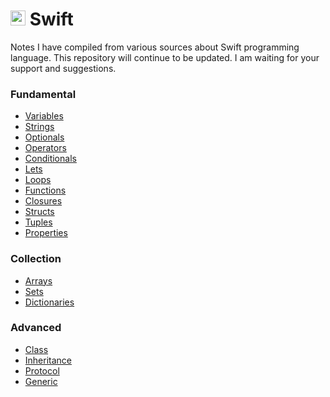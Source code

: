 # <img src="https://github.com/omercankoc/documents-swift/blob/master/swift.png" alt="Swift" width="24" height="24"> Swift

Notes I have compiled from various sources about Swift programming language. 
This repository will continue to be updated. 
I am waiting for your support and suggestions.

### Fundamental
- [Variables](https://github.com/omercankoc/documents-swift/blob/master/Fundamental/Variables.md)
- [Strings](https://github.com/omercankoc/documents-swift/blob/master/Fundamental/Strings.md)
- [Optionals](https://github.com/omercankoc/documents-swift/blob/master/Fundamental/Optionals.md)
- [Operators](https://github.com/omercankoc/documents-swift/blob/master/Fundamental/Operators.md)
- [Conditionals](https://github.com/omercankoc/documents-swift/blob/master/Fundamental/Conditionals.md)
- [Lets](https://github.com/omercankoc/documents-swift/blob/master/Fundamental/Lets.md)
- [Loops](https://github.com/omercankoc/documents-swift/blob/master/Fundamental/Loops.md)
- [Functions](https://github.com/omercankoc/documents-swift/blob/master/Fundamental/Functions.md)
- [Closures](https://github.com/omercankoc/documents-swift/blob/master/Fundamental/Closures.md)
- [Structs](https://github.com/omercankoc/documents-swift/blob/master/Fundamental/Structs.md)
- [Tuples](https://github.com/omercankoc/documents-swift/blob/master/Fundamental/Tuples.md)
- [Properties](https://github.com/omercankoc/documents-swift/blob/master/Fundamental/Properties.md)

### Collection
- [Arrays](https://github.com/omercankoc/documents-swift/blob/master/Collections/Arrays.md)
- [Sets](https://github.com/omercankoc/documents-swift/blob/master/Collections/Sets.md)
- [Dictionaries](https://github.com/omercankoc/documents-swift/blob/master/Collections/Dictionaries.md)

### Advanced
- [Class](https://github.com/omercankoc/documents-swift/blob/master/Advanced/Class.md)
- [Inheritance](https://github.com/omercankoc/documents-swift/blob/master/Advanced/Inheritance.md)
- [Protocol](https://github.com/omercankoc/documents-swift/blob/master/Advanced/Protocol.md)
- [Generic](https://github.com/omercankoc/documents-swift/blob/master/Advanced/Generic.md)
